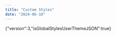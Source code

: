 ```yaml
---
title: "Custom Styles"
date: "2024-06-10"
---
```


{"version":3,"isGlobalStylesUserThemeJSON":true}
